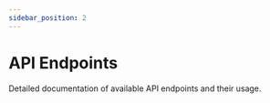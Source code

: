 ```yaml
---
sidebar_position: 2
---
```


# API Endpoints

Detailed documentation of available API endpoints and their usage. 